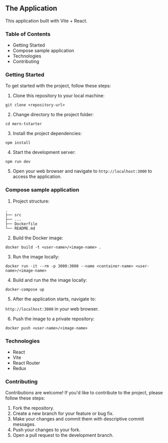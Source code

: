## The Application

This application built with Vite + React.

### Table of Contents

- Getting Started
- Compose sample application
- Technologies
- Contributing

### Getting Started

To get started with the project, follow these steps:

1. Clone this repository to your local machine:

`git clone <repository-url>`

2. Change directory to the project folder:

`cd mern-tstarter`

3.  Install the project dependencies:

`npm install`

4. Start the development server:

`npm run dev`

5. Open your web browser and navigate to `http://localhost:3000` to access the
   application.

### Compose sample application

1. Project structure:

```
.
├── src
├── ...
├── Dockerfile
└── README.md
```

2. Build the Docker image:

`docker build -t <user-name>/<image-name> .`

3. Run the image locally:

`docker run -it --rm -p 3000:3000 --name <container-name> <user-name>/<image-name>`

4. Build and run the the image locally:

`docker-compose up`

5. After the application starts, navigate to:

`http://localhost:3000` in your web browser.

6. Push the image to a private repository:

`docker push <user-name>/<image-name>`

### Technologies

- React
- Vite
- React Router
- Redux

### Contributing

Contributions are welcome! If you'd like to contribute to the project, please
follow these steps:

1. Fork the repository.
2. Create a new branch for your feature or bug fix.
3. Make your changes and commit them with descriptive commit messages.
4. Push your changes to your fork.
5. Open a pull request to the development branch.
